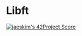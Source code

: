 # Libft
[![jaeskim's 42Project Score](https://badge42.herokuapp.com/api/project/hmeriann/Libft)](https://github.com/JaeSeoKim/badge42)
